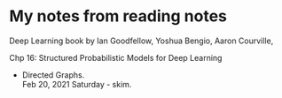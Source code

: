 # My notes from reading notes  

Deep Learning book by Ian Goodfellow, Yoshua Bengio, Aaron Courville, 

Chp 16: Structured Probabilistic Models for Deep Learning  
 * Directed Graphs.  
   Feb 20, 2021 Saturday - skim. 
   
   
